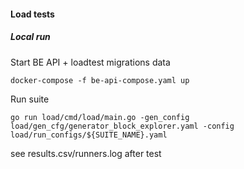 #### Load tests

##### Local run
Start BE API + loadtest migrations data
```
docker-compose -f be-api-compose.yaml up
```

Run suite
```
go run load/cmd/load/main.go -gen_config load/gen_cfg/generator_block_explorer.yaml -config load/run_configs/${SUITE_NAME}.yaml
```
see results.csv/runners.log after test